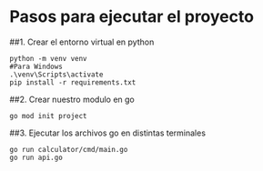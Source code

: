 # Pasos para ejecutar el proyecto
##1. Crear el entorno virtual en python
```
python -m venv venv
#Para Windows
.\venv\Scripts\activate
pip install -r requirements.txt
```
##2. Crear nuestro modulo en go
```
go mod init project
```
##3. Ejecutar los archivos go en distintas terminales
```
go run calculator/cmd/main.go
go run api.go
```
